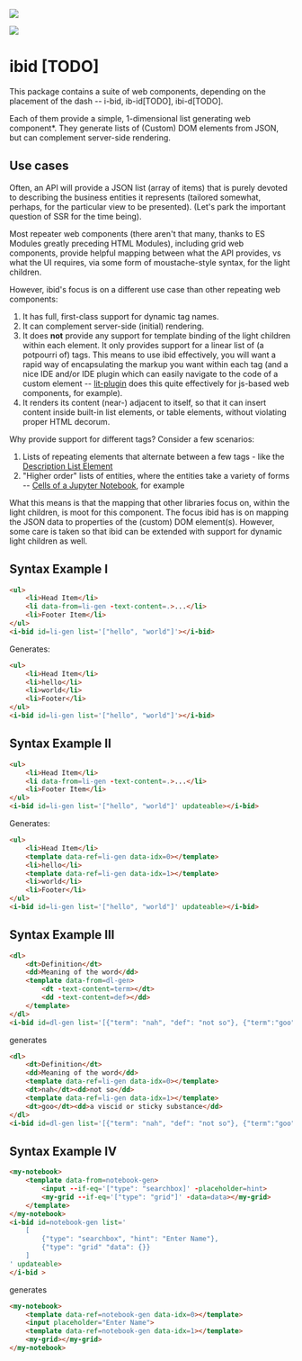 <a href="https://nodei.co/npm/ib-id/"><img src="https://nodei.co/npm/ib-id.png"></a>

<img src="https://badgen.net/bundlephobia/minzip/ib-id">

# ibid [TODO]

This package contains a suite of web components, depending on the placement of the dash -- i-bid, ib-id[TODO], ibi-d[TODO].

Each of them provide a simple, 1-dimensional list generating web component*.  They generate lists of (Custom) DOM elements from JSON, but can complement server-side rendering.

## Use cases

Often, an API will provide a JSON list (array of items) that is purely devoted to describing the business entities it represents (tailored somewhat, perhaps, for the particular view to be presented).  (Let's park the important question of SSR for the time being).

Most repeater web components (there aren't that many, thanks to ES Modules greatly preceding HTML Modules), including grid web components, provide helpful mapping between what the API provides, vs what the UI requires, via some form of moustache-style syntax, for the light children.

However, ibid's focus is on a different use case than other repeating web components:

1.  It has full, first-class support for dynamic tag names.
2.  It can complement server-side (initial) rendering.
3.  It does **not** provide any support for template binding of the light children within each element.  It only provides support for a linear list of (a potpourri of) tags.  This means to use ibid effectively, you will want a rapid way of encapsulating the markup you want within each tag (and a nice IDE and/or IDE plugin which can easily navigate to the code of a custom element -- [lit-plugin](https://marketplace.visualstudio.com/items?itemName=runem.lit-plugin) does this quite effectively for js-based web components, for example).
4.  It renders its content (near-) adjacent to itself, so that it can insert content inside built-in list elements, or table elements, without violating proper HTML decorum.

Why provide support for different tags?  Consider a few scenarios:

1.  Lists of repeating elements that alternate between a few tags - like the [Description List Element](https://developer.mozilla.org/en-US/docs/Web/HTML/Element/dl)
2.  "Higher order" lists of entities, where the entities take a variety of forms --  [Cells of a Jupyter Notebook](https://code.visualstudio.com/docs/datascience/jupyter-notebooks#_variable-explorer-and-data-viewer), for example

What this means is that the mapping that other libraries focus on, within the light children, is moot for this component.  The focus ibid has is on mapping the JSON data to properties of the (custom) DOM element(s).  However, some care is taken so that ibid can be extended with support for dynamic light children as well.

## Syntax Example I

```html
<ul>
    <li>Head Item</li>
    <li data-from=li-gen -text-content=.>...</li>
    <li>Footer Item</li>
</ul>
<i-bid id=li-gen list='["hello", "world"]'></i-bid>
```

Generates:

```html
<ul>
    <li>Head Item</li>
    <li>hello</li>
    <li>world</li>
    <li>Footer</li>
</ul>
<i-bid id=li-gen list='["hello", "world"]'></i-bid>
```

## Syntax Example II

```html
<ul>
    <li>Head Item</li>
    <li data-from=li-gen -text-content=.>...</li>
    <li>Footer Item</li>
</ul>
<i-bid id=li-gen list='["hello", "world"]' updateable></i-bid>
```

Generates:

```html
<ul>
    <li>Head Item</li>
    <template data-ref=li-gen data-idx=0></template>
    <li>hello</li>
    <template data-ref=li-gen data-idx=1></template>
    <li>world</li>
    <li>Footer</li>
</ul>
<i-bid id=li-gen list='["hello", "world"]' updateable></i-bid>
```

## Syntax Example III 

```html
<dl>
    <dt>Definition</dt>
    <dd>Meaning of the word</dd>
    <template data-from=dl-gen>
        <dt -text-content=term></dt>
        <dd -text-content=def></dd>
    </template>
</dl>
<i-bid id=dl-gen list='[{"term": "nah", "def": "not so"}, {"term":"goo", "def": "a viscid or sticky substance"}]' updateable></i-bid>
```

generates

```html
<dl>
    <dt>Definition</dt>
    <dd>Meaning of the word</dd>
    <template data-ref=li-gen data-idx=0></template>
    <dt>nah</dt><dd>not so</dd>
    <template data-ref=li-gen data-idx=1></template>
    <dt>goo</dt><dd>a viscid or sticky substance</dd>
</dl>
<i-bid id=dl-gen list='[{"term": "nah", "def": "not so"}, {"term":"goo", "def": "a viscid or sticky substance"}]' updateable></i-bid>
```

## Syntax Example IV

```html
<my-notebook>
    <template data-from=notebook-gen>
        <input --if-eq='["type": "searchbox]' -placeholder=hint>
        <my-grid --if-eq='["type": "grid"]' -data=data></my-grid>
    </template>
</my-notebook>
<i-bid id=notebook-gen list='
    [
        {"type": "searchbox", "hint": "Enter Name"},
        {"type": "grid" "data": {}}
    ]
' updateable>
</i-bid >
```

generates

```html
<my-notebook>
    <template data-ref=notebook-gen data-idx=0></template>
    <input placeholder="Enter Name">
    <template data-ref=notebook-gen data-idx=1></template>
    <my-grid></my-grid>
</my-notebook>
```
